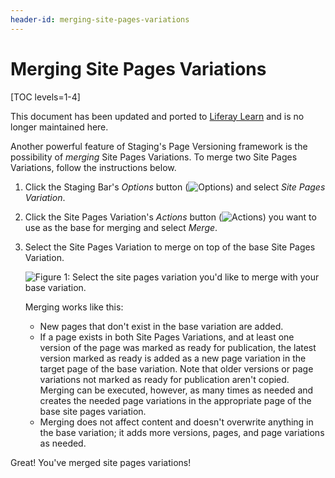 ```yaml
---
header-id: merging-site-pages-variations
---
```


# Merging Site Pages Variations

[TOC levels=1-4]

<aside class="alert alert-info">
  <span class="wysiwyg-color-blue120">This document has been updated and ported to <a href="https://learn.liferay.com/dxp/7.x/en/site-building/publishing-tools/staging.html">Liferay Learn</a> and is no longer maintained here.</span>
</aside>

Another powerful feature of Staging's Page Versioning framework is the
possibility of *merging* Site Pages Variations. To merge two Site Pages
Variations, follow the instructions below.

1.  Click the Staging Bar's *Options* button
    (![Options](../../../../images/icon-staging-bar-options.png)) and select
    *Site Pages Variation*.

2.  Click the Site Pages Variation's *Actions* button
    (![Actions](../../../../images/icon-actions.png)) you want to use as the
    base for merging and select *Merge*.

3.  Select the Site Pages Variation to merge on top of the base Site Pages
    Variation.

    ![Figure 1: Select the site pages variation you'd like to merge with your base variation.](../../../../images/merge-site-pages-variation.png)

    Merging works like this:

    - New pages that don't exist in the base variation are added.
    - If a page exists in both Site Pages Variations, and at least one version
      of the page was marked as ready for publication, the latest version marked
      as ready is added as a new page variation in the target page of the
      base variation. Note that older versions or page variations not marked as
      ready for publication aren't copied. Merging can be executed, however,
      as many times as needed and creates the needed page variations in the
      appropriate page of the base site pages variation.
    - Merging does not affect content and doesn't overwrite anything in the base
      variation; it adds more versions, pages, and page variations as needed.

Great! You've merged site pages variations!
